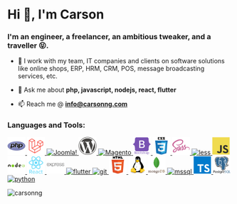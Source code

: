 <h1>Hi 👋, I'm Carson</h1>
<h3>I'm an engineer, a freelancer, an ambitious tweaker, and a traveller 😝.</h3>

- 📝 I work with my team, IT companies and clients on software solutions like online shops, ERP, HRM, CRM, POS, message broadcasting services, etc.

- 💬 Ask me about **php, javascript, nodejs, react, flutter**

- 📫 Reach me @ **info@carsonng.com**

<h3 align="left">Languages and Tools:</h3>
<p align="left">
    <a href="https://www.php.net">
        <img alt="PHP" height="40" width="40"
            src="https://raw.githubusercontent.com/github/explore/ccc16358ac4530c6a69b1b80c7223cd2744dea83/topics/php/php.png" />
    </a>
    <a href="https://laravel.com">
        <img alt="PHP" height="40" width="40"
            src="https://raw.githubusercontent.com/github/explore/56a826d05cf762b2b50ecbe7d492a839b04f3fbf/topics/laravel/laravel.png" />
    </a>
    <a href="https://www.joomla.org">
        <img alt="Joomla!" height="40" width="40"
            src="https://cdn.joomla.org/images/Joomla_logo.png" />
    </a>
    <a href="https://wordpress.com/">
        <img alt="WordPress" height="40" width="40"
            src="https://raw.githubusercontent.com/github/explore/80688e429a7d4ef2fca1e82350fe8e3517d3494d/topics/wordpress/wordpress.png" />
    </a>
    <a href="https://magento.com/products/magento-open-source">
        <img alt="Magento" height="40" width="40"
            src="https://www.adobe.com/content/dam/cc/icons/Adobe_Corporate_Horizontal_Red_HEX.svg" />
    </a>
    <a href="https://getbootstrap.com" target="_blank" rel="noreferrer"> <img
            src="https://raw.githubusercontent.com/devicons/devicon/master/icons/bootstrap/bootstrap-plain-wordmark.svg"
            alt="bootstrap" width="40" height="40" /> </a>
    <a href="https://www.w3schools.com/css/" target="_blank" rel="noreferrer"> <img
            src="https://raw.githubusercontent.com/devicons/devicon/master/icons/css3/css3-original-wordmark.svg"
            alt="css3" width="40" height="40" /> </a>
    <a href="https://sass-lang.com" target="_blank" rel="noreferrer">
        <img src="https://raw.githubusercontent.com/devicons/devicon/master/icons/sass/sass-original.svg" alt="sass"
            width="40" height="40" /> </a>
    <a href="https://lesscss.org" target="_blank" rel="noreferrer">
        <img src="https://camo.githubusercontent.com/12c79be4b05f972b742c079fd5d0c1085729ea21a0d9263300cd6e9fa3ee9366/687474703a2f2f6c6573736373732e6f72672f7075626c69632f696d672f6c6573735f6c6f676f2e706e67"
            alt="less" width="40" /> </a>
    <a href="https://developer.mozilla.org/en-US/docs/Web/JavaScript" target="_blank" rel="noreferrer"> <img
            src="https://raw.githubusercontent.com/devicons/devicon/master/icons/javascript/javascript-original.svg"
            alt="javascript" width="40" height="40" /> </a>
    <a href="https://nodejs.org" target="_blank" rel="noreferrer"> <img
            src="https://raw.githubusercontent.com/devicons/devicon/master/icons/nodejs/nodejs-original-wordmark.svg"
            alt="nodejs" width="40" height="40" /> </a>
    <a href="https://reactjs.org/" target="_blank" rel="noreferrer"> <img
            src="https://raw.githubusercontent.com/devicons/devicon/master/icons/react/react-original-wordmark.svg"
            alt="react" width="40" height="40" /> </a>
    <a href="https://expressjs.com" target="_blank" rel="noreferrer">
        <img src="https://raw.githubusercontent.com/devicons/devicon/master/icons/express/express-original-wordmark.svg"
            alt="express" width="40" height="40" /> </a>
    <a href="https://flutter.dev" target="_blank" rel="noreferrer">
        <img src="https://res.cloudinary.com/startup-grind/image/upload/c_fill,dpr_3,f_auto,g_center,h_175,q_auto:good,w_175/v1/gcs/platform-data-dsc/events/logo_flutter_1080px_clr_L2rVVlB.png"
            alt="flutter" width="40" height="40" /> </a>
    <a href="https://git-scm.com/" target="_blank" rel="noreferrer"> <img
            src="https://www.vectorlogo.zone/logos/git-scm/git-scm-icon.svg" alt="git" width="40" height="40" /> </a>
    <a href="https://www.w3.org/html/" target="_blank" rel="noreferrer"> <img
            src="https://raw.githubusercontent.com/devicons/devicon/master/icons/html5/html5-original-wordmark.svg"
            alt="html5" width="40" height="40" /> </a>
    <a href="https://www.linux.org/" target="_blank" rel="noreferrer"> <img
            src="https://raw.githubusercontent.com/devicons/devicon/master/icons/linux/linux-original.svg" alt="linux"
            width="40" height="40" /> </a>
    <a href="https://www.mongodb.com/" target="_blank" rel="noreferrer"> <img
            src="https://raw.githubusercontent.com/devicons/devicon/master/icons/mongodb/mongodb-original-wordmark.svg"
            alt="mongodb" width="40" height="40" /> </a>
    <a href="https://www.microsoft.com/en-us/sql-server" target="_blank" rel="noreferrer"> <img
            src="https://www.svgrepo.com/show/303229/microsoft-sql-server-logo.svg" alt="mssql" width="40"
            height="40" /> </a>
    <a href="https://www.typescriptlang.org/" target="_blank" rel="noreferrer"> <img
            src="https://raw.githubusercontent.com/devicons/devicon/master/icons/typescript/typescript-original.svg"
            alt="typescript" width="40" height="40" /> </a>
    <a href="https://www.postgresql.org" target="_blank" rel="noreferrer"> <img
            src="https://raw.githubusercontent.com/devicons/devicon/master/icons/postgresql/postgresql-original-wordmark.svg"
            alt="postgresql" width="40" height="40" /> </a>
    <a href="https://www.python.org" target="_blank" rel="noreferrer"> <img
            src="https://upload.wikimedia.org/wikipedia/commons/thumb/c/c3/Python-logo-notext.svg/2048px-Python-logo-notext.svg.png"
            alt="python" width="40" height="40" /> </a>
</p>
<p><img src="https://github-readme-stats.vercel.app/api/top-langs?username=carsonng&show_icons=true&locale=en&layout=compact"
        alt="carsonng" /></p>
